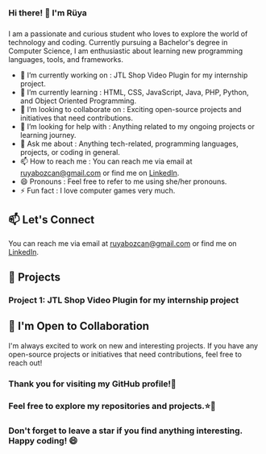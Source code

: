 ### Hi there! 👋 I'm Rüya
### 

I am a passionate and curious student who loves to explore the world of technology and coding. Currently pursuing a Bachelor's degree in Computer Science, I am enthusiastic about learning new programming languages, tools, and frameworks.

- 🔭 I’m currently working on :  JTL Shop Video Plugin for my internship project.
- 🌱 I’m currently learning : HTML, CSS, JavaScript, Java, PHP, Python, and Object Oriented Programming.
- 👯 I’m looking to collaborate on : Exciting open-source projects and initiatives that need contributions.
- 🤔 I’m looking for help with : Anything related to my ongoing projects or learning journey.
- 💬 Ask me about : Anything tech-related, programming languages, projects, or coding in general.
- 📫 How to reach me : You can reach me via email at ruyabozcan@gmail.com or find me on [LinkedIn](https://www.linkedin.com/in/r%C3%BCya-bozcan-436425255/).
- 😄 Pronouns : Feel free to refer to me using she/her pronouns.
- ⚡ Fun fact : I love computer games very much.

## 📫 Let's Connect

You can reach me via email at ruyabozcan@gmail.com or find me on [LinkedIn](https://www.linkedin.com/in/r%C3%BCya-bozcan-436425255/).

## 🔭 Projects

### Project 1: JTL Shop Video Plugin for my internship project

## 🤝 I'm Open to Collaboration

I'm always excited to work on new and interesting projects. If you have any open-source projects or initiatives that need contributions, feel free to reach out!

### Thank you for visiting my GitHub profile!🚀
### Feel free to explore my repositories and projects.⭐🌱
### Don't forget to leave a star if you find anything interesting. Happy coding! 😄
